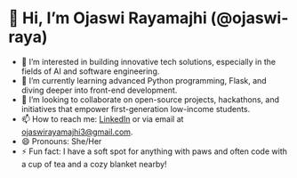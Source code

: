 # 👋 Hi, I’m Ojaswi Rayamajhi (@ojaswi-raya)

- 👀 I’m interested in building innovative tech solutions, especially in the fields of AI and software engineering.
- 🌱 I’m currently learning advanced Python programming, Flask, and diving deeper into front-end development.
- 💞️ I’m looking to collaborate on open-source projects, hackathons, and initiatives that empower first-generation low-income students.
- 📫 How to reach me: [LinkedIn](https://www.linkedin.com/in/ojaswi-rayamajhi/) or via email at ojaswirayamajhi3@gmail.com.
- 😄 Pronouns: She/Her
- ⚡ Fun fact: I have a soft spot for anything with paws and often code with a cup of tea and a cozy blanket nearby!



